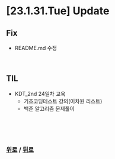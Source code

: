 # [23.1.31.Tue] Update

## Fix
* README.md 수정


<br>

## TIL
* KDT_2nd 24일차 교육
  * 기초코딩테스트 강의(이차원 리스트)
  * 백준 알고리즘 문제풀이


<br>

<br>

<br>

### [위로](#23131tue-update) / [뒤로](/Update/README.md/#update)